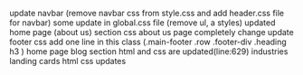 update navbar (remove navbar css from style.css and add header.css file for navbar)
some update in global.css file (remove ul, a styles)
updated home page (about us) section css
about us page completely change
update footer css add one line in this class (.main-footer .row .footer-div .heading h3 )
home page blog section html and css are updated(line:629)
industries landing cards html css updates
